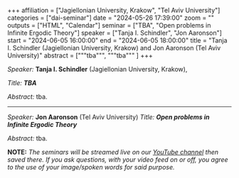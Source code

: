 +++
affiliation = ["Jagiellonian University, Krakow", "Tel Aviv University"]
categories = ["dai-seminar"]
date = "2024-05-26 17:39:00"
zoom = ""
outputs = ["HTML", "Calendar"]
seminar = ["TBA", "Open problems in Infinite Ergodic Theory"]
speaker = ["Tanja I. Schindler", "Jon Aaronson"]
start = "2024-06-05 16:00:00"
end = "2024-06-05 18:00:00"
title = "Tanja I. Schindler (Jagiellonian University, Krakow) and Jon Aaronson (Tel Aviv University)"
abstract = ["""tba""", """tba""" ]
+++

*Speaker:* **Tanja I. Schindler** (Jagiellonian University, Krakow),

*Title:* ***TBA***

*Abstract:* tba.

- - -

*Speaker:* **Jon Aaronson** (Tel Aviv University)
*Title:* ***Open problems in Infinite Ergodic Theory***

*Abstract:* tba. 

**NOTE:** *The seminars will be streamed live on our [YouTube
channel](https://www.youtube.com/channel/UCyNNg155G3iLS7l-qZjboyg) then
saved there. If you ask questions, with your video feed on or off, you
agree to the use of your image/spoken words for said purpose.*
